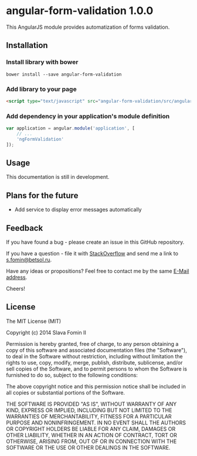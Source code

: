 # angular-form-validation 1.0.0

This AngularJS module provides automatization of forms validation.

## Installation

### Install library with bower

`bower install --save angular-form-validation`

### Add library to your page

``` html
<script type="text/javascript" src="angular-form-validation/src/angular-form-validation.js"></script>
```

### Add dependency in your application's module definition

``` javascript
var application = angular.module('application', [
    // ...
    'ngFormValidation'
]);
```

## Usage

This documentation is still in development.

## Plans for the future

- Add service to display error messages automatically

## Feedback

If you have found a bug - please create an issue in this GitHub repository.

If you have a question - file it with [StackOverflow][so-ask] and send me a
link to [s.fomin@betsol.ru][email].

Have any ideas or propositions? Feel free to contact me by the same [E-Mail address][email].

Cheers!

## License

The MIT License (MIT)

Copyright (c) 2014 Slava Fomin II

Permission is hereby granted, free of charge, to any person obtaining a copy
of this software and associated documentation files (the "Software"), to deal
in the Software without restriction, including without limitation the rights
to use, copy, modify, merge, publish, distribute, sublicense, and/or sell
copies of the Software, and to permit persons to whom the Software is
furnished to do so, subject to the following conditions:

The above copyright notice and this permission notice shall be included in
all copies or substantial portions of the Software.

THE SOFTWARE IS PROVIDED "AS IS", WITHOUT WARRANTY OF ANY KIND, EXPRESS OR
IMPLIED, INCLUDING BUT NOT LIMITED TO THE WARRANTIES OF MERCHANTABILITY,
FITNESS FOR A PARTICULAR PURPOSE AND NONINFRINGEMENT. IN NO EVENT SHALL THE
AUTHORS OR COPYRIGHT HOLDERS BE LIABLE FOR ANY CLAIM, DAMAGES OR OTHER
LIABILITY, WHETHER IN AN ACTION OF CONTRACT, TORT OR OTHERWISE, ARISING FROM,
OUT OF OR IN CONNECTION WITH THE SOFTWARE OR THE USE OR OTHER DEALINGS IN
THE SOFTWARE.

[so-ask]: http://stackoverflow.com/questions/ask?tags=angularjs,javascript
[email]: mailto:s.fomin@betsol.ru